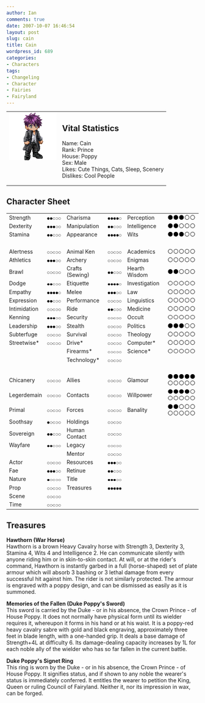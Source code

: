 ```yaml
---
author: Ian
comments: true
date: 2007-10-07 16:46:54
layout: post
slug: cain
title: Cain
wordpress_id: 689
categories:
- Characters
tags:
- Changeling
- Character
- Fairies
- Fairyland
---
```


<table border="0" cellspacing="10">
<tr>
<td valign="top"><img src="/characters/avatars/cain.png" /></td>
<td valign="top">
<h2>Vital Statistics</h2>
<p>Name: Cain<br />
Rank: Prince<br />
House: Poppy<br />
Sex: Male<br />
Likes: Cute Things, Cats, Sleep, Scenery<br />
Dislikes: Cool People</p></td>
</tr>
</table>
<h2>Character Sheet</h2>
<table border="0" width="100%" cellspacing="2" cellpadding="4">
<tr>
<td>Strength</td>
<td><img src="/characters/dots/2.png" /></td>
<td>Charisma</td>
<td><img src="/characters/dots/4.png" /></td>
<td>Perception</td>
<td><img src="/characters/dots/3.png" /></td>
</tr>
<tr>
<td>Dexterity</td>
<td><img src="/characters/dots/3.png" /></td>
<td>Manipulation</td>
<td><img src="/characters/dots/2.png" /></td>
<td>Intelligence</td>
<td><img src="/characters/dots/2.png" /></td>
</tr>
<tr>
<td>Stamina</td>
<td><img src="/characters/dots/2.png" /></td>
<td>Appearance</td>
<td><img src="/characters/dots/4.png" /></td>
<td>Wits</td>
<td><img src="/characters/dots/3.png" /></td>
</tr>
<tr>
<td>&nbsp;</td>
</tr>
<tr>
<td>Alertness</td>
<td><img src="/characters/dots/0.png" /></td>
<td>Animal Ken</td>
<td><img src="/characters/dots/0.png" /></td>
<td>Academics</td>
<td><img src="/characters/dots/0.png" /></td>
</tr>
<tr>
<td>Athletics</td>
<td><img src="/characters/dots/3.png" /></td>
<td>Archery</td>
<td><img src="/characters/dots/0.png" /></td>
<td>Enigmas</td>
<td><img src="/characters/dots/0.png" /></td>
</tr>
<tr>
<td>Brawl</td>
<td><img src="/characters/dots/0.png" /></td>
<td>Crafts (Sewing)</td>
<td><img src="/characters/dots/2.png" /></td>
<td>Hearth Wisdom</td>
<td><img src="/characters/dots/2.png" /></td>
</tr>
<tr>
<td>Dodge</td>
<td><img src="/characters/dots/2.png" /></td>
<td>Etiquette</td>
<td><img src="/characters/dots/4.png" /></td>
<td>Investigation</td>
<td><img src="/characters/dots/0.png" /></td>
</tr>
<tr>
<td>Empathy</td>
<td><img src="/characters/dots/4.png" /></td>
<td>Melee</td>
<td><img src="/characters/dots/3.png" /></td>
<td>Law</td>
<td><img src="/characters/dots/0.png" /></td>
</tr>
<tr>
<td>Expression</td>
<td><img src="/characters/dots/2.png" /></td>
<td>Performance</td>
<td><img src="/characters/dots/0.png" /></td>
<td>Linguistics</td>
<td><img src="/characters/dots/0.png" /></td>
</tr>
<tr>
<td>Intimidation</td>
<td><img src="/characters/dots/0.png" /></td>
<td>Ride</td>
<td><img src="/characters/dots/2.png" /></td>
<td>Medicine</td>
<td><img src="/characters/dots/0.png" /></td>
</tr>
<tr>
<td>Kenning</td>
<td><img src="/characters/dots/3.png" /></td>
<td>Security</td>
<td><img src="/characters/dots/0.png" /></td>
<td>Occult</td>
<td><img src="/characters/dots/0.png" /></td>
</tr>
<tr>
<td>Leadership</td>
<td><img src="/characters/dots/3.png" /></td>
<td>Stealth</td>
<td><img src="/characters/dots/0.png" /></td>
<td>Politics</td>
<td><img src="/characters/dots/3.png" /></td>
</tr>
<tr>
<td>Subterfuge</td>
<td><img src="/characters/dots/0.png" /></td>
<td>Survival</td>
<td><img src="/characters/dots/0.png" /></td>
<td>Theology</td>
<td><img src="/characters/dots/0.png" /></td>
</tr>
<tr>
<td>Streetwise*</td>
<td><img src="/characters/dots/0.png" /></td>
<td>Drive*</td>
<td><img src="/characters/dots/0.png" /></td>
<td>Computer*</td>
<td><img src="/characters/dots/0.png" /></td>
</tr>
<tr>
<td></td>
<td></td>
<td>Firearms*</td>
<td><img src="/characters/dots/0.png" /></td>
<td>Science*</td>
<td><img src="/characters/dots/0.png" /></td>
</tr>
<tr>
<td></td>
<td></td>
<td>Technology*</td>
<td><img src="/characters/dots/0.png" /></td>
<td></td>
<td></td>
</tr>
<tr>
<td>&nbsp;</td>
</tr>
<tr>
<td>Chicanery</td>
<td><img src="/characters/dots/0.png" /></td>
<td>Allies</td>
<td><img src="/characters/dots/0.png" /></td>
<td>Glamour</td>
<td><img src="/characters/dots/5.png" /><img src="/characters/dots/0.png" /></td>
</tr>
<tr>
<td>Legerdemain</td>
<td><img src="/characters/dots/0.png" /></td>
<td>Contacts</td>
<td><img src="/characters/dots/0.png" /></td>
<td>Willpower</td>
<td><img src="/characters/dots/4.png" /><img src="/characters/dots/0.png" /></td>
</tr>
<tr>
<td>Primal</td>
<td><img src="/characters/dots/0.png" /></td>
<td>Forces</td>
<td><img src="/characters/dots/0.png" /></td>
<td>Banality</td>
<td><img src="/characters/dots/2.png" /><img src="/characters/dots/0.png" /></td>
</tr>
<tr>
<td>Soothsay</td>
<td><img src="/characters/dots/1.png" /></td>
<td>Holdings</td>
<td><img src="/characters/dots/0.png" /></td>
<td></td>
<td></td>
</tr>
<tr>
<td>Sovereign</td>
<td><img src="/characters/dots/2.png" /></td>
<td>Human Contact</td>
<td><img src="/characters/dots/0.png" /></td>
<td></td>
<td></td>
</tr>
<tr>
<td>Wayfare</td>
<td><img src="/characters/dots/2.png" /></td>
<td>Legacy</td>
<td><img src="/characters/dots/0.png" /></td>
<td></td>
<td></td>
</tr>
<tr>
<td></td>
<td></td>
<td>Mentor</td>
<td><img src="/characters/dots/0.png" /></td>
<td></td>
<td></td>
</tr>
<tr>
<td>Actor</td>
<td><img src="/characters/dots/0.png" /></td>
<td>Resources</td>
<td><img src="/characters/dots/3.png" /></td>
<td></td>
<td></td>
</tr>
<tr>
<td>Fae</td>
<td><img src="/characters/dots/3.png" /></td>
<td>Retinue</td>
<td><img src="/characters/dots/2.png" /></td>
<td></td>
<td></td>
</tr>
<tr>
<td>Nature</td>
<td><img src="/characters/dots/1.png" /></td>
<td>Title</td>
<td><img src="/characters/dots/3.png" /></td>
<td></td>
<td></td>
</tr>
<tr>
<td>Prop</td>
<td><img src="/characters/dots/0.png" /></td>
<td>Treasures</td>
<td><img src="/characters/dots/5.png" /></td>
<td></td>
<td></td>
</tr>
<tr>
<td>Scene</td>
<td><img src="/characters/dots/0.png" /></td>
<td></td>
<td></td>
<td></td>
<td></td>
</tr>
<tr>
<td>Time</td>
<td><img src="/characters/dots/0.png" /></td>
<td></td>
<td></td>
<td></td>
<td></td>
</tr>
</table>
<h2>Treasures</h2>
<p><b>Hawthorn (War Horse)</b><br />
Hawthorn is a brown Heavy Cavalry horse with Strength 3, Dexterity 3, Stamina 4, Wits 4 and Intelligence 2.  He can communicate silently with anyone riding him or in skin-to-skin contact.  At will, or at the rider&#039;s command, Hawthorn is instantly garbed in a full (horse-shaped) set of plate armour which will absorb 3 bashing or 3 lethal damage from every successful hit against him.  The rider is not similarly protected.  The armour is engraved with a poppy design, and can be dismissed as easily as it is summoned.</p>
<p><b>Memories of the Fallen (Duke Poppy&#039;s Sword)</b><br />
This sword is carried by the Duke - or in his absence, the Crown Prince - of House Poppy.  It does not normally have physical form until its wielder requires it, whereupon it forms in his hand or at his waist.  It is a poppy-red heavy cavalry sabre with gold and black engraving, approximately three feet in blade length, with a one-handed grip.  It deals a base damage of Strength+4L at difficulty 6.  Its damage-dealing capacity increases by 1L for each noble ally of the wielder who has so far fallen in the current battle.</p>
<p><b>Duke Poppy&#039;s Signet Ring</b><br />
This ring is worn by the Duke - or in his absence, the Crown Prince - of House Poppy.  It signifies status, and if shown to any noble the wearer&#039;s status is immediately conferred.  It entitles the wearer to petition the King, Queen or ruling Council of Fairyland.  Neither it, nor its impression in wax, can be forged.</p>